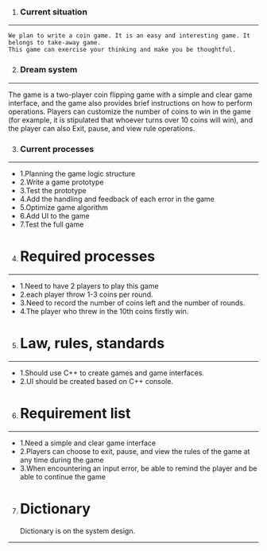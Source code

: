 1.  ### Current situation 
----------------  
    We plan to write a coin game. It is an easy and interesting game. It belongs to take-away game. 
    This game can exercise your thinking and make you be thoughtful.
    

2. ### Dream system
------------------- 

   The game is a  two-player coin flipping game with a simple and clear game interface, and the game also provides brief instructions on how to perform operations.
   Players can customize the number of coins to win in the game (for example, it is stipulated that whoever turns over 10 coins will win), and the player can also
   Exit, pause, and view rule operations.
    
3. ### Current processes
---------------
   * 1.Planning the game logic structure
   * 2.Write a game prototype
   * 3.Test the prototype
   * 4.Add the handling and feedback of each error in the game
   * 5.Optimize game algorithm
   * 6.Add UI to the game
   * 7.Test the full game
   

4. # Required processes
------------------
  * 1.Need to have 2 players to play this game 
  * 2.each player throw 1-3 coins per round.
  * 3.Need to record the number of coins left and the number of rounds.
  * 4.The player who threw in the 10th coins firstly win.


5. # Law, rules, standards
--------------
  * 1.Should use C++  to create games and game interfaces.
  * 2.UI should be created based on C++ console.


6. # Requirement list
-----------------
   * 1.Need a simple and clear game interface
   * 2.Players can choose to exit, pause, and view the rules of the game at any time during the game
   * 3.When encountering an input error, be able to remind the player and be able to continue the game
   

7. # Dictionary
    Dictionary is on the system design.
----------------------
